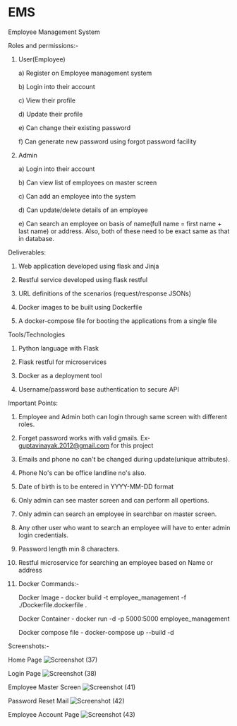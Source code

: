 # EMS
Employee Management System

Roles and permissions:-

1. User(Employee)

    a) Register on Employee management system
    
    b) Login into their account
    
    c) View their profile
    
    d) Update their profile
    
    e) Can change their existing password
    
    f) Can generate new password using forgot password facility
    

2.  Admin

    a) Login into their account
    
    b) Can view list of employees on master screen
    
    c) Can add an employee into the system
    
    d) Can update/delete details of an employee
    
    e) Can search an employee on basis of name(full name = first name + last name) or address.
     Also, both of these need to be exact same as that in database.
    
Deliverables:

1.	Web application developed using flask and Jinja

2.	Restful service developed using flask restful

3.	URL definitions of the scenarios (request/response JSONs)

4.	Docker images to be built using Dockerfile
 
5.	A docker-compose file for booting the applications from a single file


Tools/Technologies

1.	Python language with Flask

2.	Flask restful for microservices

3.	Docker as a deployment tool

4.	Username/password base authentication to secure API


Important Points: 

1. Employee and Admin both can login through same screen with different roles.

2. Forget password works with valid gmails. Ex- guptavinayak.2012@gmail.com for this project

3. Emails and phone no can't be changed during update(unique attributes).

4. Phone No's can be office landline no's also.

5. Date of birth is to be entered in YYYY-MM-DD format

6. Only admin can see master screen and can perform all opertions.

7. Only admin can search an employee in searchbar on master screen.

8. Any other user who want to search an employee will have to enter admin login credentials.

9. Password length min 8 characters.

10.	Restful microservice for searching an employee based on Name or address

11. Docker Commands:-

     Docker Image - docker build -t employee_management -f ./Dockerfile.dockerfile .
     
     Docker Container - docker run -d -p 5000:5000 employee_management
     
     Docker compose file - docker-compose up --build -d
     
 Screenshots:-
     
 Home Page
 ![Screenshot (37)](https://user-images.githubusercontent.com/33121655/111460179-ac673100-8741-11eb-875b-c2627a6a1c5d.png)


 Login Page
 ![Screenshot (38)](https://user-images.githubusercontent.com/33121655/111460212-b721c600-8741-11eb-9ada-0554357dc2e1.png)

 
 Employee Master Screen
 ![Screenshot (41)](https://user-images.githubusercontent.com/33121655/111460298-d4569480-8741-11eb-86c4-b6bea74ea173.png)


 Password Reset Mail
 ![Screenshot (42)](https://user-images.githubusercontent.com/33121655/111460375-ec2e1880-8741-11eb-9c8c-65d63d7658cd.png)
 
 Employee Account Page
 ![Screenshot (43)](https://user-images.githubusercontent.com/33121655/111460430-f9e39e00-8741-11eb-86cc-a900f10e9f0e.png)


